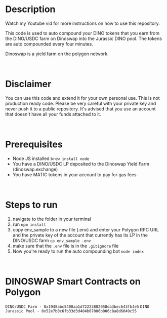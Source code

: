 # Description
Watch my Youtube vid for more instructions on how to use this repository.

This code is used to auto compound your DINO tokens that you earn from the DINO/USDC farm on Dinoswap into the Jurassic DINO pool. The tokens are auto compounded every four minutes.

Dinoswap is a yield farm on the polygon network.


<br>

# Disclaimer
You can use this code and extend it for your own personal use.
This is not production ready code.
Please be very careful with your private key and never push it to a public repository. It's advised that you use an account that doesn't have all your funds attached to it. 

<br>

# Prerequisites
- Node JS installed `brew install node`
- You have a DINO/USDC LP deposited to the Dinoswap Yield Farm (dinoswap.exchange)
- You have MATIC tokens in your account to pay for gas fees 

<br>

# Steps to run
1. navigate to the folder in your terminal
2. run `npm install`
3. copy env_sample to a new file (.env) and enter your Polygon RPC URL and the private key of the account that currently has its LP in the DINO/USDC farm `cp env_sample .env`
4. make sure that the `.env` file is in the `.gitignore` file
5. Now you're ready to run the auto compounding bot `node index`

<br>

# DINOSWAP Smart Contracts on Polygon
``DINO/USDC Farm - 0x1948abc5400aa1d72223882958da3bec643fb4e5``
``DINO Jurassic Pool - 0x52e7b0c6fb33d3d404b07006b006c8a8d6049c55``
